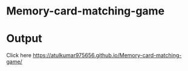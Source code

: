 # Memory-card-matching-game
# Output
Click here  https://atulkumar975656.github.io/Memory-card-matching-game/
